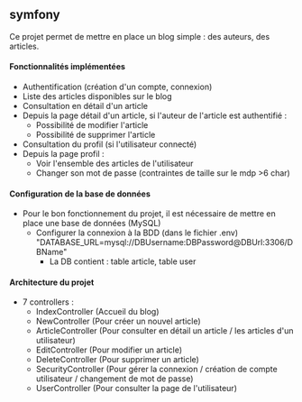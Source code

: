 
## symfony
Ce projet permet de mettre en place un blog simple : des auteurs, des articles.

#### Fonctionnalités implémentées
- Authentification (création d'un compte, connexion) 
- Liste des articles disponibles sur le blog
- Consultation en détail d'un article
- Depuis la page détail d'un article, si l'auteur de l'article est authentifié : 
	- Possibilité de modifier l'article
	- Possibilité de supprimer l'article
- Consultation du profil (si l'utilisateur connecté)
- Depuis la page profil :
	- Voir l'ensemble des articles de l'utilisateur
	- Changer son mot de passe (contraintes de taille sur le mdp >6 char)

#### Configuration de la base de données 
- Pour le bon fonctionnement du projet, il est nécessaire de mettre en place une base de données (MySQL)
    - Configurer la connexion à la BDD (dans le fichier .env)
      "DATABASE_URL=mysql://DBUsername:DBPassword@DBUrl:3306/DBName"
      - La DB contient : table article, table user
    
#### Architecture du projet
- 7 controllers : 
	- IndexController (Accueil du blog)
	- NewController (Pour créer un nouvel article)
	- ArticleController (Pour consulter en détail un article / les articles d'un utilisateur)
	- EditController (Pour modifier un article)
	- DeleteController (Pour supprimer un article)
	- SecurityController (Pour gérer la connexion / création de compte utilisateur / changement de mot de passe)
	- UserController (Pour consulter la page de l'utilisateur)
